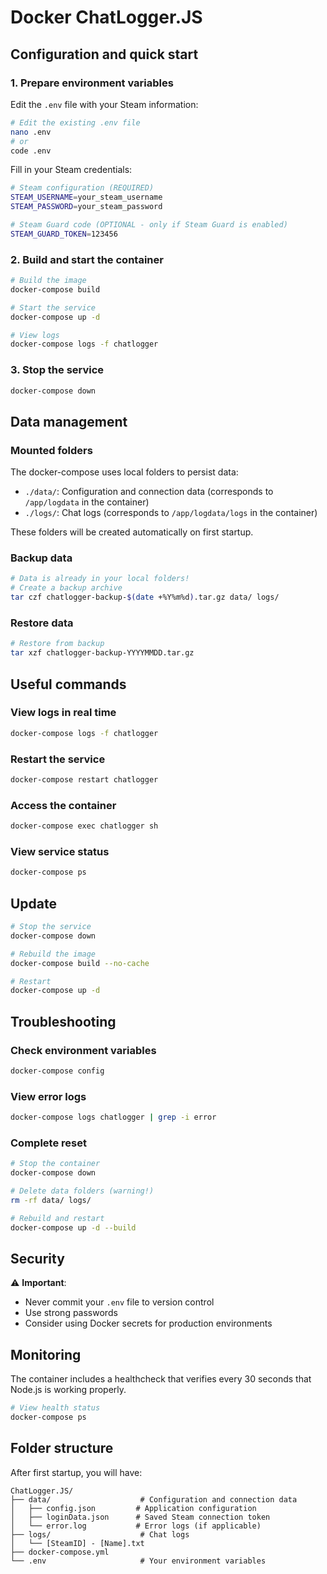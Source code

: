 # Docker ChatLogger.JS

## Configuration and quick start

### 1. Prepare environment variables

Edit the `.env` file with your Steam information:
```bash
# Edit the existing .env file
nano .env
# or
code .env
```

Fill in your Steam credentials:
```bash
# Steam configuration (REQUIRED)
STEAM_USERNAME=your_steam_username
STEAM_PASSWORD=your_steam_password

# Steam Guard code (OPTIONAL - only if Steam Guard is enabled)
STEAM_GUARD_TOKEN=123456
```

### 2. Build and start the container

```bash
# Build the image
docker-compose build

# Start the service
docker-compose up -d

# View logs
docker-compose logs -f chatlogger
```

### 3. Stop the service

```bash
docker-compose down
```

## Data management

### Mounted folders

The docker-compose uses local folders to persist data:
- `./data/`: Configuration and connection data (corresponds to `/app/logdata` in the container)
- `./logs/`: Chat logs (corresponds to `/app/logdata/logs` in the container)

These folders will be created automatically on first startup.

### Backup data

```bash
# Data is already in your local folders!
# Create a backup archive
tar czf chatlogger-backup-$(date +%Y%m%d).tar.gz data/ logs/
```

### Restore data

```bash
# Restore from backup
tar xzf chatlogger-backup-YYYYMMDD.tar.gz
```

## Useful commands

### View logs in real time
```bash
docker-compose logs -f chatlogger
```

### Restart the service
```bash
docker-compose restart chatlogger
```

### Access the container
```bash
docker-compose exec chatlogger sh
```

### View service status
```bash
docker-compose ps
```

## Update

```bash
# Stop the service
docker-compose down

# Rebuild the image
docker-compose build --no-cache

# Restart
docker-compose up -d
```

## Troubleshooting

### Check environment variables
```bash
docker-compose config
```

### View error logs
```bash
docker-compose logs chatlogger | grep -i error
```

### Complete reset
```bash
# Stop the container
docker-compose down

# Delete data folders (warning!)
rm -rf data/ logs/

# Rebuild and restart
docker-compose up -d --build
```

## Security

⚠️ **Important**:
- Never commit your `.env` file to version control
- Use strong passwords
- Consider using Docker secrets for production environments

## Monitoring

The container includes a healthcheck that verifies every 30 seconds that Node.js is working properly.

```bash
# View health status
docker-compose ps
```

## Folder structure

After first startup, you will have:
```
ChatLogger.JS/
├── data/                    # Configuration and connection data
│   ├── config.json         # Application configuration
│   ├── loginData.json      # Saved Steam connection token
│   └── error.log           # Error logs (if applicable)
├── logs/                    # Chat logs
│   └── [SteamID] - [Name].txt
├── docker-compose.yml
└── .env                     # Your environment variables
```

